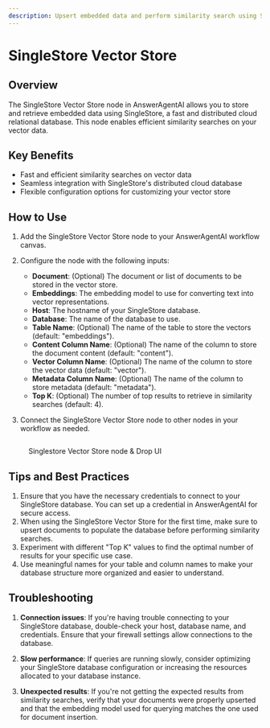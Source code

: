 ```yaml
---
description: Upsert embedded data and perform similarity search using SingleStore
---
```


# SingleStore Vector Store

## Overview

The SingleStore Vector Store node in AnswerAgentAI allows you to store and retrieve embedded data using SingleStore, a fast and distributed cloud relational database. This node enables efficient similarity searches on your vector data.

## Key Benefits

-   Fast and efficient similarity searches on vector data
-   Seamless integration with SingleStore's distributed cloud database
-   Flexible configuration options for customizing your vector store

## How to Use

1. Add the SingleStore Vector Store node to your AnswerAgentAI workflow canvas.
2. Configure the node with the following inputs:

    - **Document**: (Optional) The document or list of documents to be stored in the vector store.
    - **Embeddings**: The embedding model to use for converting text into vector representations.
    - **Host**: The hostname of your SingleStore database.
    - **Database**: The name of the database to use.
    - **Table Name**: (Optional) The name of the table to store the vectors (default: "embeddings").
    - **Content Column Name**: (Optional) The name of the column to store the document content (default: "content").
    - **Vector Column Name**: (Optional) The name of the column to store the vector data (default: "vector").
    - **Metadata Column Name**: (Optional) The name of the column to store metadata (default: "metadata").
    - **Top K**: (Optional) The number of top results to retrieve in similarity searches (default: 4).

3. Connect the SingleStore Vector Store node to other nodes in your workflow as needed.

<!-- TODO: Add a screenshot showing the SingleStore Vector Store node configuration panel -->
<figure><img src="/.gitbook/assets/screenshots/singlestore.png" alt="" /><figcaption><p> Singlestore Vector Store node   &#x26; Drop UI</p></figcaption></figure>

## Tips and Best Practices

1. Ensure that you have the necessary credentials to connect to your SingleStore database. You can set up a credential in AnswerAgentAI for secure access.
2. When using the SingleStore Vector Store for the first time, make sure to upsert documents to populate the database before performing similarity searches.
3. Experiment with different "Top K" values to find the optimal number of results for your specific use case.
4. Use meaningful names for your table and column names to make your database structure more organized and easier to understand.

## Troubleshooting

1. **Connection issues**: If you're having trouble connecting to your SingleStore database, double-check your host, database name, and credentials. Ensure that your firewall settings allow connections to the database.

2. **Slow performance**: If queries are running slowly, consider optimizing your SingleStore database configuration or increasing the resources allocated to your database instance.

3. **Unexpected results**: If you're not getting the expected results from similarity searches, verify that your documents were properly upserted and that the embedding model used for querying matches the one used for document insertion.

<!-- TODO: Add a screenshot showing a successful SingleStore Vector Store connection and query result -->
